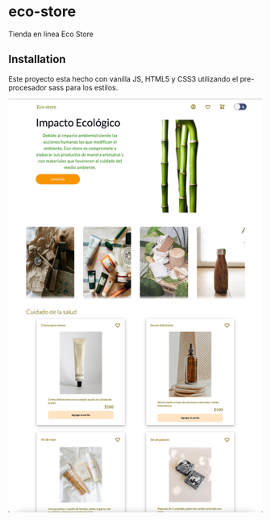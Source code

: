 # eco-store

Tienda en linea Eco Store

## Installation

Este proyecto esta hecho con vanilla JS, HTML5 y CSS3 utilizando el pre-procesador sass para los estilos.

![alt text](./assets/readme-imgs/eco-store.png)

